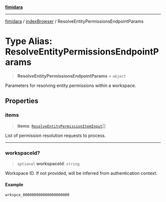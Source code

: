 [**fimidara**](../../README.md)

***

[fimidara](../../modules.md) / [indexBrowser](../README.md) / ResolveEntityPermissionsEndpointParams

# Type Alias: ResolveEntityPermissionsEndpointParams

> **ResolveEntityPermissionsEndpointParams** = `object`

Parameters for resolving entity permissions within a workspace.

## Properties

### items

> **items**: [`ResolveEntityPermissionItemInput`](ResolveEntityPermissionItemInput.md)[]

List of permission resolution requests to process.

***

### workspaceId?

> `optional` **workspaceId**: `string`

Workspace ID. If not provided, will be inferred from authentication context.

#### Example

```
wrkspce_000000000000000000000
```
